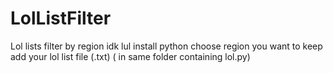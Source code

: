 # LolListFilter
Lol lists filter by region
 idk lul install python
 choose region you want to keep
 add your lol list file (.txt) ( in same folder containing lol.py)
